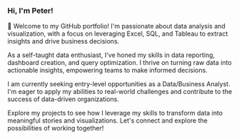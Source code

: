 ### Hi, I'm Peter!
👋 Welcome to my GitHub portfolio! I'm passionate about data analysis and visualization, with a focus on leveraging Excel, SQL, and Tableau to extract insights and drive business decisions.

As a self-taught data enthusiast, I've honed my skills in data reporting, dashboard creation, and query optimization. I thrive on turning raw data into actionable insights, empowering teams to make informed decisions.

I am currently seeking entry-level opportunities as a Data/Business Analyst. I'm eager to apply my abilities to real-world challenges and contribute to the success of data-driven organizations.

Explore my projects to see how I leverage my skills to transform data into meaningful stories and visualizations. Let's connect and explore the possibilities of working together!
